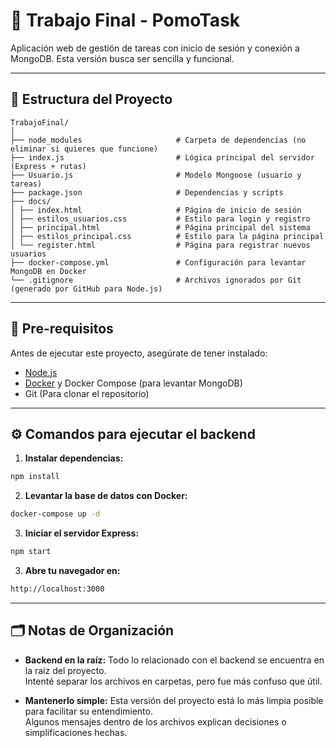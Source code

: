 # 📝 Trabajo Final - PomoTask

Aplicación web de gestión de tareas con inicio de sesión y conexión a MongoDB. Esta versión busca ser sencilla y funcional.

---

## 📁 Estructura del Proyecto
```
TrabajoFinal/
│
├── node_modules                     # Carpeta de dependencias (no eliminar si quieres que funcione)
├── index.js                         # Lógica principal del servidor (Express + rutas)
├── Usuario.js                       # Modelo Mongoose (usuario y tareas)
├── package.json                     # Dependencias y scripts
├── docs/
│ ├── index.html                     # Página de inicio de sesión
│ ├── estilos_usuarios.css           # Estilo para login y registro
│ ├── principal.html                 # Página principal del sistema
│ ├── estilos_principal.css          # Estilo para la página principal
│ └── register.html                  # Página para registrar nuevos usuarios
├── docker-compose.yml               # Configuración para levantar MongoDB en Docker
└── .gitignore                       # Archivos ignorados por Git (generado por GitHub para Node.js)

```
---

## 📌 Pre-requisitos

Antes de ejecutar este proyecto, asegúrate de tener instalado:

- [Node.js](https://nodejs.org/)
- [Docker](https://www.docker.com/) y Docker Compose (para levantar MongoDB)
- Git (Para clonar el repositorio)

---

## ⚙️ Comandos para ejecutar el backend

1. **Instalar dependencias:**

```bash
npm install
```
2. **Levantar la base de datos con Docker:**
```bash
docker-compose up -d
```
3. **Iniciar el servidor Express:**
```bash
npm start
```
3. **Abre tu navegador en:**
```bash
http://localhost:3000
```
---

## 🗂️ Notas de Organización

- **Backend en la raíz:**
  Todo lo relacionado con el backend se encuentra en la raíz del proyecto.  
  Intenté separar los archivos en carpetas, pero fue más confuso que útil.

- **Mantenerlo simple:**
  Esta versión del proyecto está lo más limpia posible para facilitar su entendimiento.  
  Algunos mensajes dentro de los archivos explican decisiones o simplificaciones hechas.
